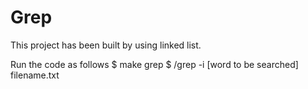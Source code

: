 # Grep

This project has been built by using linked list.

Run the code as follows 
$ make grep
$ /grep -i [word to be searched] filename.txt
